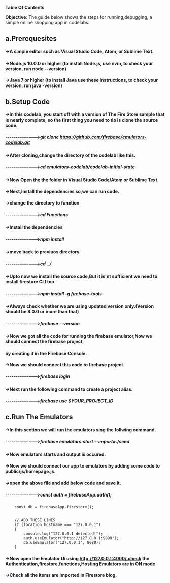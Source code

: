 
**Table Of Contents**

**Objective**: The guide below shows the steps for running,debugging, a simple online shopping app in codelabs.

## a.Prerequesites
#### ->A simple editor such as Visual Studio Code, Atom, or Sublime Text.
#### ->Node.js 10.0.0 or higher (to install Node.js, use nvm, to check your version, run node --version)
#### ->Java 7 or higher (to install Java use these instructions, to check your version, run java -version)

## b.Setup Code
#### ->In this codelab, you start off with a version of The Fire Store sample that is nearly complete, so the first thing you need to do is clone the source code.
##### -------------->git clone https://github.com/firebase/emulators-codelab.git
#### ->After cloning,change the directory of the codelab like this.
##### -------------->cd emulators-codelab/codelab-initial-state
#### ->Now Open the the folder in Visual Studio Code/Atom or Sublime Text.
#### ->Next,Install the dependencies so,we can run code.
#### ->change the directory to function
##### -------------->cd Functions
#### ->Install the dependencies 
##### -------------->npm install
#### ->move back to previuos directory
##### -------------->cd ../
#### ->Upto now we install the source code,But it is'nt sufficient we need to install firestore CLI too
##### -------------->npm install -g firebase-tools
#### ->Always check whether we are using updated version only.(Version should be 9.0.0 or more than that)
##### -------------->firebase --version
#### ->Now we got all the code for running the firebase emulator,Now we should connect the firebase project,
####   by creating it in the Firebase Console.
#### ->Now we should connect this code to firebase project.
##### -------------->firebase login
#### ->Next run the following command to create a project alias.
##### -------------->firebase use $YOUR_PROJECT_ID
## c.Run The Emulators
#### ->In this section we will run the emulators sing the follwing command.
##### -------------->firebase emulators:start --import=./seed 
#### ->Now emulators starts and output is occured.
#### ->Now we should connect our app to emulators by adding some code to public/js/homepage.js.
#### ->open the above file and add below code and save it.
##### -------------->const auth = firebaseApp.auth();
        const db = firebaseApp.firestore();


        // ADD THESE LINES
        if (location.hostname === "127.0.0.1") 
        {
            console.log("127.0.0.1 detected!");
            auth.useEmulator("http://127.0.0.1:9099");
            db.useEmulator("127.0.0.1", 8080);
        }
#### ->Now open the Emulator Ui using http://127.0.0.1:4000/.check the Authentication,firestore,functions,Hosting   Emulators are in ON mode.
#### ->Check all the items are imported in Firestore blog.



